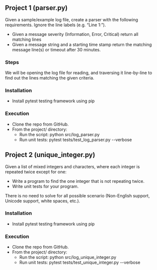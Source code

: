 ## Project 1 (parser.py)
Given a sample/example log file, create a parser with the following requirements. Ignore
the line labels (e.g. “Line 1:”).
- Given a message severity (Information, Error, Critical) return all matching lines
- Given a message string and a starting time stamp return the matching message line(s) or
timeout after 30 minutes.

### Steps
We will be opening the log file for reading, and traversing it line-by-line to find out the lines matching the given criteria.

### Installation
- Install pytest testing framework using pip
  
### Execution
- Clone the repo from GitHub.
- From the project/ directory:
   - Run the script: python src/log_parser.py
   - Run unit tests: pytest tests/test_log_parser.py --verbose


##  Project 2 (unique_integer.py)
Given a list of mixed integers and characters, where each integer is repeated twice except for one:

- Write a program to find the one integer that is not repeating twice.
- Write unit tests for your program.

There is no need to solve for all possible scenario (Non-English support, Unicode support, white
spaces, etc.). 

### Installation
- Install pytest testing framework using pip

### Execution
- Clone the repo from GitHub.
- From the project/ directory:
   - Run the script: python src/log_unique_integer.py
   - Run unit tests: pytest tests/test_unique_integer.py --verbose
